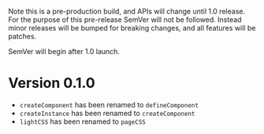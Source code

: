 Note this is a pre-production build, and APIs will change until 1.0 release. For the purpose of this pre-release SemVer will not be followed. Instead minor releases will be bumped for breaking changes, and all features will be patches.

SemVer will begin after 1.0 launch.

# Version 0.1.0

* `createComponent` has been renamed to `defineComponent`
* `createInstance` has been renamed to `createComponent`
* `lightCSS` has been renamed to `pageCSS`
